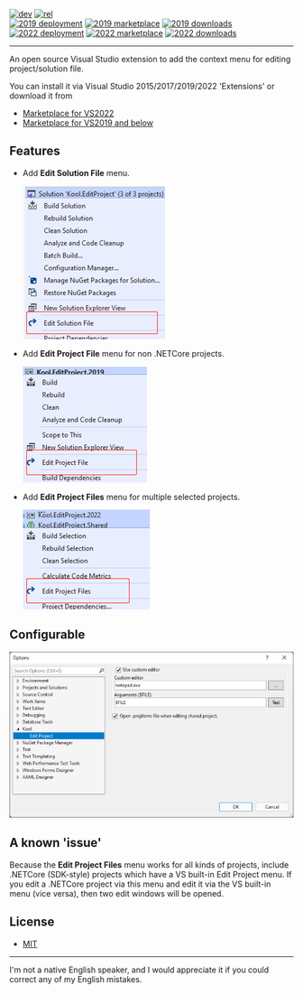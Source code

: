 [![dev](https://img.shields.io/azure-devops/build/heku/18bbd6e7-59f0-4bc9-a26a-1c9049793678/12/dev?label=dev)](https://dev.azure.com/heku/Kool.EditProject/_build/latest?definitionId=12&branchName=dev)
[![rel](https://img.shields.io/azure-devops/build/heku/18bbd6e7-59f0-4bc9-a26a-1c9049793678/12/rel?label=rel)](https://dev.azure.com/heku/Kool.EditProject/_build/latest?definitionId=12&branchName=rel)
<br>
[![2019 deployment](https://vsrm.dev.azure.com/heku/_apis/public/Release/badge/18bbd6e7-59f0-4bc9-a26a-1c9049793678/1/2)](https://dev.azure.com/heku/Kool.EditProject/_dashboards/dashboard/b9294e57-7c09-45ee-9318-c4498b99c1c7)
[![2019 marketplace](https://img.shields.io/visual-studio-marketplace/v/heku.editproject.svg?label=2019-Marketplace)](https://marketplace.visualstudio.com/items?itemName=heku.EditProject)
[![2019 downloads](https://img.shields.io/visual-studio-marketplace/d/heku.editproject.svg?label=2019-Downloads)](https://marketplace.visualstudio.com/items?itemName=heku.EditProject)
<br>
[![2022 deployment](https://vsrm.dev.azure.com/heku/_apis/public/Release/badge/18bbd6e7-59f0-4bc9-a26a-1c9049793678/1/4)](https://dev.azure.com/heku/Kool.EditProject/_dashboards/dashboard/b9294e57-7c09-45ee-9318-c4498b99c1c7)
[![2022 marketplace](https://img.shields.io/visual-studio-marketplace/v/heku.editproject2022.svg?label=2022-Marketplace)](https://marketplace.visualstudio.com/items?itemName=heku.EditProject2022)
[![2022 downloads](https://img.shields.io/visual-studio-marketplace/d/heku.editproject2022.svg?label=2022-Downloads)](https://marketplace.visualstudio.com/items?itemName=heku.EditProject2022)

--------

An open source Visual Studio extension to add the context menu for editing project/solution file.

You can install it via Visual Studio 2015/2017/2019/2022 'Extensions' or download it from
- [Marketplace for VS2022](https://marketplace.visualstudio.com/items?itemName=heku.EditProject2022)
- [Marketplace for VS2019 and below](https://marketplace.visualstudio.com/items?itemName=heku.EditProject)

## Features

- Add **Edit Solution File** menu.

    ![Edit Solution Screenshot](Screenshots/Solution.png)

- Add **Edit Project File** menu for non .NETCore projects.

    ![Edit Single Project Screenshot](Screenshots/SingleProject.png)

- Add **Edit Project Files** menu for multiple selected projects.
  
    ![Edit Multiple Projects Screenshot](Screenshots/MultipleProjects.png)

## Configurable

![Configurable](Screenshots/Options.png)

## A known 'issue'

Because the **Edit Project Files** menu works for all kinds of projects, include .NETCore (SDK-style) projects which have a VS built-in Edit Project menu.
If you edit a .NETCore project via this menu and edit it via the VS built-in menu (vice versa), then two edit windows will be opened.

## License

- [MIT](LICENSE)

----------------

I'm not a native English speaker, and I would appreciate it if you could correct any of my English mistakes.